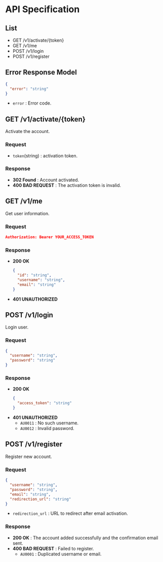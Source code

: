 # API Specification
## List

  - GET /v1/activate/{token}
  - GET /v1/me
  - POST /v1/login
  - POST /v1/register


## Error Response Model

```json
{
  "error": "string"
}
```

  - `error` : Error code.


## GET /v1/activate/{token}

Activate the account.

### Request

  - `token`(string) : activation token.

### Response

  - **302 Found** : Account activated.
  - **400 BAD REQUEST** : The activation token is invalid.


## GET /v1/me

Get user information.

### Request

```json
Authorization: Bearer YOUR_ACCESS_TOKEN
```

### Response

  - **200 OK**
    ```json
    {
      "id": "string",
      "username": "string",
      "email": "string"
    }
    ```
  - **401 UNAUTHORIZED**


## POST /v1/login

Login user.

### Request

```json
{
  "username": "string",
  "password": "string"
}
```

### Response

  - **200 OK**
    ```json
    {
      "access_token": "string"
    }
    ```
  - **401 UNAUTHORIZED**
    - `AU0011` : No such username.
    - `AU0012` : Invalid password.



## POST /v1/register

Register new account.

### Request

```json
{
  "username": "string",
  "password": "string",
  "email": "string",
  "redirection_url": "string"
}
```

  - `redirection_url` : URL to redirect after email activation.

### Response
  - **200 OK** : The account added successfully and the confirmation email sent.
  - **400 BAD REQUEST** : Failed to register.
    - `AU0001` : Duplicated username or email.
